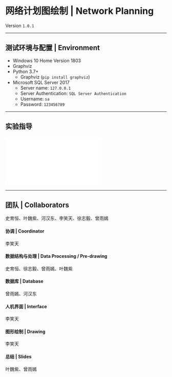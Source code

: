﻿# 网络计划图绘制 | Network Planning

Version `1.0.1`

---

## 测试环境与配置 | Environment

* Windows 10 Home Version 1803
* Graphviz
* Python 3.7+
    * Graphviz (`pip install graphviz`)
* Microsoft SQL Server 2017
    * Server name: `127.0.0.1`
    * Server Authentication: `SQL Server Authentication`
    * Username: `sa`
    * Password: `123456789`

---

## 实验指导  

![数据结构实验指导](数据结构实验指导_print.pdf)

---

## 团队 | Collaborators
史育恒、叶魏紫、河汉东、李笑天、徐志毅、曾雨嫣  

#### 协调 | Coordinator
李笑天  
#### 数据结构与处理 | Data Processing / Pre-drawing
史育恒、徐志毅、曾雨嫣、叶魏紫  
#### 数据库 | Database
曾雨嫣、河汉东  
#### 人机界面 | Interface
李笑天  
#### 图形绘制 | Drawing
李笑天  
#### 总结 | Slides
叶魏紫、曾雨嫣  